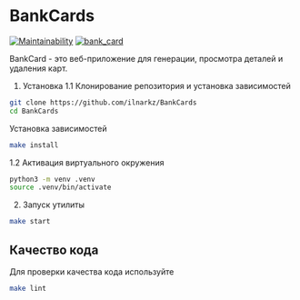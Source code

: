 # BankCards

[![Maintainability](https://api.codeclimate.com/v1/badges/9530a2b41aaf6c83a67f/maintainability)](https://codeclimate.com/github/ilnarkz/BankCards/maintainability) [![bank_card](https://github.com/ilnarkz/BankCards/actions/workflows/ci.yaml/badge.svg)](https://github.com/ilnarkz/BankCards/actions/workflows/ci.yaml)

BankCard - это веб-приложение для генерации, просмотра деталей и удаления карт.

1. Установка
1.1 Клонирование репозитория и установка зависимостей

```bash
git clone https://github.com/ilnarkz/BankCards
cd BankCards
```

Установка зависимостей

```bash
make install
```


1.2 Активация виртуального окружения

```bash
python3 -m venv .venv
source .venv/bin/activate
```

2. Запуск утилиты

```bash
make start
```

## Качество кода

Для проверки качества кода используйте

```bash
make lint
```